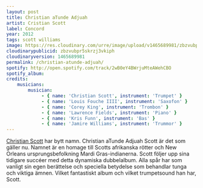 ```yaml
---
layout: post
title: Christian aTunde Adjuah
artist: Cristian Scott
label: Concord
year: 2012
tags: scott williams
image: https://res.cloudinary.com/urre/image/upload/v1465689981/zbzvubpr5skrzj3vkiph.jpg
cloudinarypublicid: zbzvubpr5skrzj3vkiph
cloudinaryversion: 1465689981
permalink: /christian-atunde-adjuah/
spotify: http://open.spotify.com/track/2wB0eY4BWrjuMteAWehCBO
spotify_album: 
credits:
    musicians:
        musician:
             - { name: 'Christian Scott', instrument: 'Trumpet' }
             - { name: 'Louis Fouche IIII', instrument: 'Saxofon' }
             - { name: 'Corey King', instrument: 'Trombon' }
             - { name: 'Lawrence Fields', instrument: 'Piano' }
             - { name: 'Kris Funn', instrument: 'Bas' }
             - { name: 'Jamire Williams', instrument: 'Trummor' }
---
```


<a href="http://en.wikipedia.org/wiki/Christian_Scott">Christian Scott</a> har bytt namn. Christian aTunde Adjuah Scott är det som gäller nu. Namnet är en homage till Scotts afrikanska rötter och New Orleans ursprungsbefolkning Mardi Gras-indianerna. Scott följer upp sina tidigare succéer med detta dynamiska dubbelalbum. Alla spår har som vanligt sin egen berättelse och speciella betydelse som behandlar tunga och viktiga ämnen. Vilket fantastiskt album och vilket trumpetsound han har, Scott.